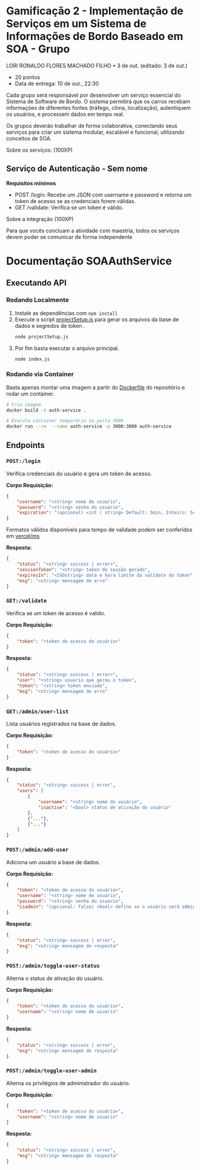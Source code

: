 # Gamificação 2 - Implementação de Serviços em um Sistema de Informações de Bordo Baseado em SOA - Grupo
LORI RONALDO FLORES MACHADO FILHO • 3 de out. (editado: 3 de out.)
- 20 pontos
- Data de entrega: 10 de out., 22:30

Cada grupo será responsável por desenvolver um serviço essencial do Sistema de Software de Bordo. O sistema permitirá que os carros recebam informações de diferentes fontes (tráfego, clima, localização), autentiquem os usuários, e processem dados em tempo real. 

Os grupos deverão trabalhar de forma colaborativa, conectando seus serviços para criar um sistema modular, escalável e funcional, utilizando conceitos de SOA.

Sobre os serviços: (100XP)

## Serviço de Autenticação - Sem nome
**Requisitos mínimos**
- POST /login: Recebe um JSON com username e password e retorna um token de acesso se as credenciais forem válidas.
- GET /validate: Verifica se um token é válido.

Sobre a integração (100XP)

Para que vocês concluam a atividade com maestria, todos os serviços devem poder se comunicar de forma independente

# Documentação SOAAuthService

## Executando API

### Rodando Localmente

1. Instale as dependências com `npm install`
1. Execute o script [projectSetup.js](./projectSetup.js) para gerar os arquivos da base de dados e segredos de token .
    ```bash
    node projectSetup.js
    ```
1. Por fim basta executar o arquivo principal.
    ```bash
    node index.js
    ```

### Rodando via Container

Basta apenas montar uma imagem a partir do [Dockerfile](./Dockerfile) do repositório e rodar um container.

```bash
# Cria imagem
docker build -t auth-service .

# Executa container temporário na porta 3000
docker run --rm  --name auth-service -p 3000:3000 auth-service
```

## Endpoints

### `POST:/login`
Verifica credenciais do usuário e gera um token de acesso.

**Corpo Requisição:**
```json
{
    "username": "<string> nome de usuario",
    "password": "<string> senha do usuario",
    "expiration": "(opcional) <int | string> Default: 5min, Inteiro: Segundos, String: formatos biblioteca MS"
}
```
Formatos válidos disponíveis para tempo de validade podem ser conferidos em [vercel/ms](https://github.com/vercel/ms)


**Resposta:**
```json
{
    "status": "<string> success | error>",
    "sessionToken": "<string> token de sessão gerado",
    "expiresIn": "<ISOstring> data e hora limite da validate do token",
    "msg": "<string> mensagem de erro"
}
```

### `GET:/validate`
Verifica se um token de acesso é valido.

**Corpo Requisição:**
```json
{
    "token": "<token de acesso do usuário>"
}
```

**Resposta:**
```json
{
    "status": "<string> success | error>",
    "user": "<string> usuario que gerou o token",
    "token": "<string> token enviado",
    "msg": "<string> mensagem de erro"
}
```

### `GET:/admin/user-list`

Lista usuários registrados na base de dados.

**Corpo Requisição:**
```json
{
    "token": "<token de acesso do usuário>"
}
```

**Resposta:**
```json
{
    "status": "<string> success | error",
    "users": [
        {
            "username": "<string> nome do usuário",
            "isactive": "<bool> status de ativação do usuário"
        },
        {"..."},
        {"..."}
    ]
}
```

### `POST:/admin/add-user`
Adiciona um usuário a base de dados.

**Corpo Requisição:**
```json
{
    "token": "<token de acesso do usuário>",
    "username": "<string> nome de usuario",
    "password": "<string> senha do usuario",
    "isadmin": "(opcional: false) <bool> define se o usuário será administrador"
}
```

**Resposta:**
```json
{
    "status": "<string> success | error",
    "msg": "<string> mensagem de resposta"
}
```

### `POST:/admin/toggle-user-status`
Alterna o status de ativação do usuário.

**Corpo Requisição:**
```json
{
    "token": "<token de acesso do usuário>",
    "username": "<string> nome de usuario"
}
```

**Resposta:**
```json
{
    "status": "<string> success | error",
    "msg": "<string> mensagem de resposta"
}
```

### `POST:/admin/toggle-user-admin`
Alterna os privilégios de administrador do usuário.

**Corpo Requisição:**
```json
{
    "token": "<token de acesso do usuário>",
    "username": "<string> nome de usuario"
}
```

**Resposta:**
```json
{
    "status": "<string> success | error",
    "msg": "<string> mensagem de resposta"
}
```